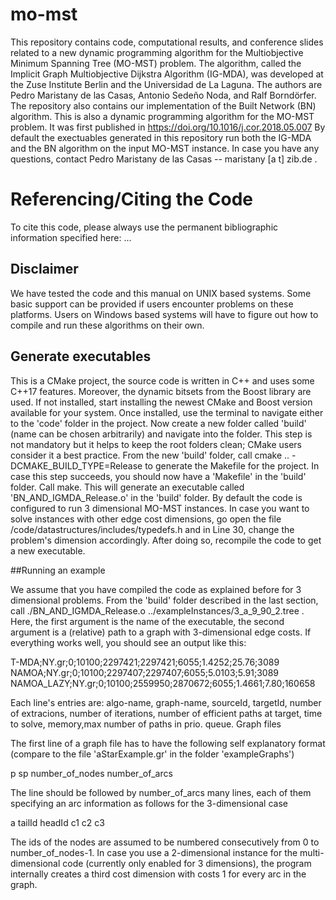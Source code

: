 # mo-mst
This repository contains code, computational results, and conference slides related to a new dynamic programming algorithm for the Multiobjective Minimum Spanning Tree (MO-MST) problem. The algorithm, called the Implicit Graph Multiobjective Dijkstra Algorithm (IG-MDA), was developed at the Zuse Institute Berlin and the Universidad de La Laguna. The authors are Pedro Maristany de las Casas, Antonio Sedeño Noda, and Ralf Borndörfer. The repository also contains our implementation of the Built Network (BN) algorithm. This is also a dynamic programming algorithm for the MO-MST problem. It was first published in https://doi.org/10.1016/j.cor.2018.05.007 By default the exectuables generated in this repository run both the IG-MDA and the BN algorithm on the input MO-MST instance. In case you have any questions, contact Pedro Maristany de las Casas -- maristany [a t] zib.de .

# Referencing/Citing the Code

To cite this code, please always use the permanent bibliographic information specified here: ...

## Disclaimer

We have tested the code and this manual on UNIX based systems. Some basic support can be provided if users encounter problems on these platforms. Users on Windows based systems will have to figure out how to compile and run these algorithms on their own.

## Generate executables

This is a CMake project, the source code is written in C++ and uses some C++17 features. Moreover, the dynamic bitsets from the Boost library are used. If not installed, start installing the newest CMake and Boost version available for your system. Once installed, use the terminal to navigate either to the 'code' folder in the project. Now create a new folder called 'build' (name can be chosen arbitrarily) and navigate into the folder. This step is not mandatory but it helps to keep the root folders clean; CMake users consider it a best practice. From the new 'build' folder, call cmake .. -DCMAKE_BUILD_TYPE=Release to generate the Makefile for the project. In case this step succeeds, you should now have a 'Makefile' in the 'build' folder. Call make. This will generate an executable called 'BN_AND_IGMDA_Release.o' in the 'build' folder. By default the code is configured to run 3 dimensional MO-MST instances. In case you want to solve instances with other edge cost dimensions, go open the file /code/datastructures/includes/typedefs.h and in Line 30, change the problem's dimension accordingly. After doing so, recompile the code to get a new executable.

##Running an example

We assume that you have compiled the code as explained before for 3 dimensional problems. From the 'build' folder described in the last section, call ./BN_AND_IGMDA_Release.o ../exampleInstances/3_a_9_90_2.tree . Here, the first argument is the name of the executable, the second argument is a (relative) path to a graph with 3-dimensional edge costs. If everything works well, you should see an output like this:

T-MDA;NY.gr;0;10100;2297421;2297421;6055;1.4252;25.76;3089
NAMOA;NY.gr;0;10100;2297407;2297407;6055;5.0103;5.91;3089
NAMOA_LAZY;NY.gr;0;10100;2559950;2870672;6055;1.4661;7.80;160658

Each line's entries are: algo-name, graph-name, sourceId, targetId, number of extracions, number of iterations, number of efficient paths at target, time to solve, memory,max number of paths in prio. queue.
Graph files

The first line of a graph file has to have the following self explanatory format (compare to the file 'aStarExample.gr' in the folder 'exampleGraphs')

p sp number_of_nodes number_of_arcs

The line should be followed by number_of_arcs many lines, each of them specifying an arc information as follows for the 3-dimensional case

a tailId headId c1 c2 c3

The ids of the nodes are assumed to be numbered consecutively from 0 to number_of_nodes-1. In case you use a 2-dimensional instance for the multi-dimensional code (currently only enabled for 3 dimensions), the program internally creates a third cost dimension with costs 1 for every arc in the graph.
